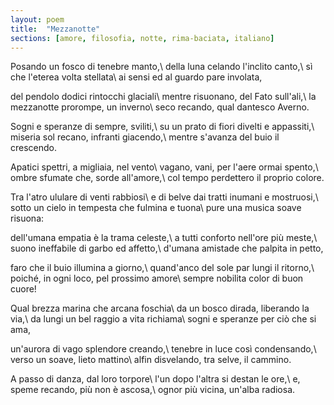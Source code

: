 ```yaml
---
layout: poem
title:  "Mezzanotte"
sections: [amore, filosofia, notte, rima-baciata, italiano]
---
```


Posando un fosco di tenebre manto,\\
della luna celando l'inclito canto,\\
sì che l'eterea volta stellata\\
ai sensi ed al guardo pare involata,

del pendolo dodici rintocchi glaciali\\
mentre risuonano, del Fato sull'ali,\\
la mezzanotte prorompe, un inverno\\
seco recando, qual dantesco Averno.

Sogni e speranze di sempre, sviliti,\\
su un prato di fiori divelti e appassiti,\\
miseria sol recano, infranti giacendo,\\
mentre s'avanza del buio il crescendo.

Apatici spettri, a migliaia, nel vento\\
vagano, vani, per l'aere ormai spento,\\
ombre sfumate che, sorde all'amore,\\
col tempo perdettero il proprio colore.

Tra l'atro ululare di venti rabbiosi\\
e di belve dai tratti inumani e mostruosi,\\
sotto un cielo in tempesta che fulmina e tuona\\
pure una musica soave risuona:

dell'umana empatia è la trama celeste,\\
a tutti conforto nell'ore più meste,\\
suono ineffabile di garbo ed affetto,\\
d'umana amistade che palpita in petto,

faro che il buio illumina a giorno,\\
quand'anco del sole par lungi il ritorno,\\
poiché, in ogni loco, pel prossimo amore\\
sempre nobilita color di buon cuore!

Qual brezza marina che arcana foschia\\
da un bosco dirada, liberando la via,\\
da lungi un bel raggio a vita richiama\\
sogni e speranze per ciò che si ama,

un'aurora di vago splendore creando,\\
tenebre in luce così condensando,\\
verso un soave, lieto mattino\\
alfin disvelando, tra selve, il cammino.

A passo di danza, dal loro torpore\\
l'un dopo l'altra si destan le ore,\\
e, speme recando, più non è ascosa,\\
ognor più vicina, un'alba radiosa.
